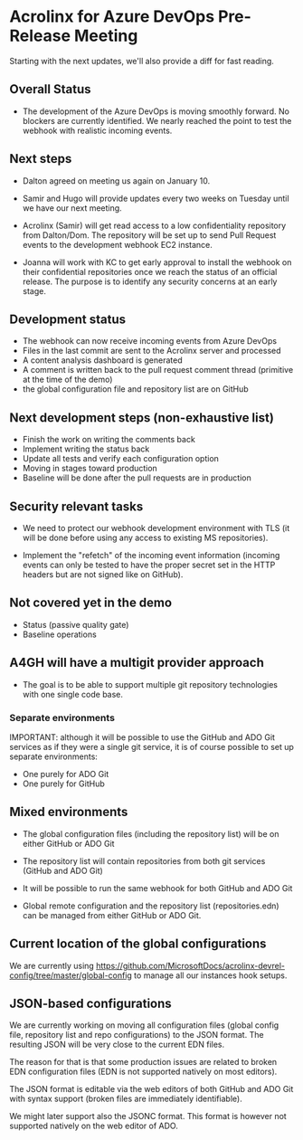 # Acrolinx for Azure DevOps Pre-Release Meeting

Starting with the next updates, we'll also provide a diff for fast reading.

## Overall Status

- The development of the Azure DevOps is moving smoothly forward. No
  blockers are currently identified. We nearly reached the point to
  test the webhook with realistic incoming events.

## Next steps

- Dalton agreed on meeting us again on January 10.

- Samir and Hugo will provide updates every two weeks on Tuesday until
  we have our next meeting.

- Acrolinx (Samir) will get read access to a low confidentiality
  repository from Dalton/Dom. The repository will be set up to send
  Pull Request events to the development webhook EC2 instance.

- Joanna will work with KC to get early approval to install the
  webhook on their confidential repositories once we reach the status
  of an official release. The purpose is to identify any security
  concerns at an early stage.

## Development status

- The webhook can now receive incoming events from Azure DevOps
- Files in the last commit are sent to the Acrolinx server and processed
- A content analysis dashboard is generated
- A comment is written back to the pull request comment thread (primitive at the time of the demo)
- the global configuration file and repository list are on GitHub

## Next development steps (non-exhaustive list)

- Finish the work on writing the comments back
- Implement writing the status back
- Update all tests and verify each configuration option
- Moving in stages toward production
- Baseline will be done after the pull requests are in production

## Security relevant tasks

- We need to protect our webhook development environment with TLS (it
  will be done before using any access to existing MS repositories).

- Implement the "refetch" of the incoming event information (incoming
  events can only be tested to have the proper secret set in the HTTP
  headers but are not signed like on GitHub).

## Not covered yet in the demo

- Status (passive quality gate)
- Baseline operations

## A4GH will have a multigit provider approach

- The goal is to be able to support multiple git repository technologies with one single code base.

### Separate environments

IMPORTANT: although it will be possible to use the GitHub and ADO Git
services as if they were a single git service, it is of course
possible to set up separate environments:

- One purely for ADO Git
- One purely for GitHub

## Mixed environments

- The global configuration files (including the repository list) will
  be on either GitHub or ADO Git

- The repository list will contain repositories from both git services
  (GitHub and ADO Git)

- It will be possible to run the same webhook for both GitHub and ADO Git

- Global remote configuration and the repository list
  (repositories.edn) can be managed from either GitHub or ADO Git.

## Current location of the global configurations

We are currently using
<https://github.com/MicrosoftDocs/acrolinx-devrel-config/tree/master/global-config>
to manage all our instances hook setups.

## JSON-based configurations

We are currently working on moving all configuration files (global
config file, repository list and repo configurations) to the JSON
format. The resulting JSON will be very close to the current EDN
files.

The reason for that is that some production issues are related to
broken EDN configuration files (EDN is not supported natively on most
editors).

The JSON format is editable via the web editors of both GitHub and ADO
Git with syntax support (broken files are immediately identifiable).

We might later support also the JSONC format. This format is however
not supported natively on the web editor of ADO.
